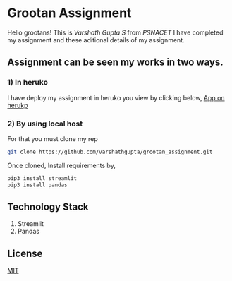 # Grootan Assignment
 Hello grootans! This is *Varshath Gupta S* from *PSNACET* 
 I have completed my assignment and these aditional details of my assignment.
 ## Assignment can be seen my works in two ways.

 ### 1) In heruko
  I have deploy my assignment in heruko you view by clicking below,
  [App on herukp](https://grooton-assignment.herokuapp.com/)

  ### 2) By using local host

  For that you must clone my rep
  ```bash
  git clone https://github.com/varshathgupta/grootan_assignment.git
```
Once cloned, Install requirements by,

```bash
pip3 install streamlit
pip3 install pandas
```
## Technology Stack

1. Streamlit
2. Pandas

## License
[MIT](https://choosealicense.com/licenses/mit/)